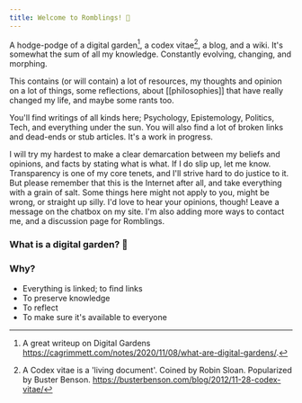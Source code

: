 ```yaml
---
title: Welcome to Romblings! 🌱
---
```

A hodge-podge of a digital garden[^digitalgarden], a codex vitae[^codex], a blog, and a wiki.  It's 
somewhat the sum of all my knowledge. Constantly evolving, changing, and morphing. 

This contains (or will contain) a lot of resources, my thoughts and opinion on a lot of things, some reflections, about [[philosophies]] that have really changed my life, and maybe some rants too. 

You'll find writings of all kinds here; Psychology, Epistemology, Politics, Tech, and everything under the sun.  You will also find a lot of broken links and dead-ends or stub articles. It's a work in progress. 

I will try my hardest to make a clear demarcation between my beliefs and opinions, and facts by stating what is what. If I do slip up, let me know. Transparency is one of my core tenets, and I'll strive hard to do justice to it. But please remember that this is the Internet after all, and take everything with a grain of salt. Some things here might not apply to you, might be wrong, or straight up silly. I'd love to hear your opinions, though! Leave a message on the chatbox on my site. I'm also adding more ways to contact me, and a discussion page for Romblings. 


### What is a digital garden? 🌸



### Why?
- Everything is linked; to find links
- To preserve knowledge
- To reflect
- To make sure it's available to everyone 



[^codex]: A Codex vitae is a 'living document'. Coined by Robin Sloan. Popularized by Buster Benson. https://busterbenson.com/blog/2012/11-28-codex-vitae/ 
[^digitalgarden]: A great writeup on Digital Gardens https://cagrimmett.com/notes/2020/11/08/what-are-digital-gardens/. 








